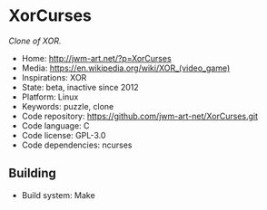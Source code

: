 # XorCurses

_Clone of XOR._

- Home: http://jwm-art.net/?p=XorCurses
- Media: <https://en.wikipedia.org/wiki/XOR_(video_game)>
- Inspirations: XOR
- State: beta, inactive since 2012
- Platform: Linux
- Keywords: puzzle, clone
- Code repository: https://github.com/jwm-art-net/XorCurses.git
- Code language: C
- Code license: GPL-3.0
- Code dependencies: ncurses

## Building

- Build system: Make

